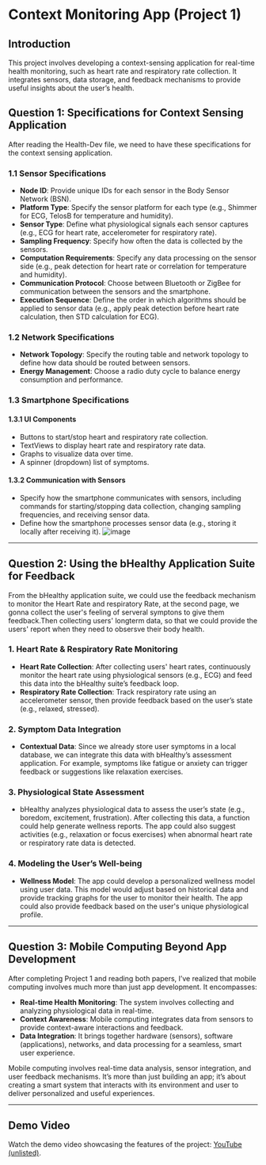 
# Context Monitoring App (Project 1)

## Introduction

This project involves developing a context-sensing application for real-time health monitoring, such as heart rate and respiratory rate collection. It integrates sensors, data storage, and feedback mechanisms to provide useful insights about the user’s health.

## Question 1: Specifications for Context Sensing Application
After reading the Health-Dev file, we need to have these specifications for the context sensing application.

### 1.1 Sensor Specifications

- **Node ID**: Provide unique IDs for each sensor in the Body Sensor Network (BSN).
- **Platform Type**: Specify the sensor platform for each type (e.g., Shimmer for ECG, TelosB for temperature and humidity).
- **Sensor Type**: Define what physiological signals each sensor captures (e.g., ECG for heart rate, accelerometer for respiratory rate).
- **Sampling Frequency**: Specify how often the data is collected by the sensors.
- **Computation Requirements**: Specify any data processing on the sensor side (e.g., peak detection for heart rate or correlation for temperature and humidity).
- **Communication Protocol**: Choose between Bluetooth or ZigBee for communication between the sensors and the smartphone.
- **Execution Sequence**: Define the order in which algorithms should be applied to sensor data (e.g., apply peak detection before heart rate calculation, then STD calculation for ECG).

### 1.2 Network Specifications

- **Network Topology**: Specify the routing table and network topology to define how data should be routed between sensors.
- **Energy Management**: Choose a radio duty cycle to balance energy consumption and performance.

### 1.3 Smartphone Specifications

#### 1.3.1 UI Components

- Buttons to start/stop heart and respiratory rate collection.
- TextViews to display heart rate and respiratory rate data.
- Graphs to visualize data over time.
- A spinner (dropdown) list of symptoms.

#### 1.3.2 Communication with Sensors

- Specify how the smartphone communicates with sensors, including commands for starting/stopping data collection, changing sampling frequencies, and receiving sensor data.
- Define how the smartphone processes sensor data (e.g., storing it locally after receiving it).
 ![image](https://github.com/user-attachments/assets/87478fde-905e-4e1e-85be-9b09f5d232a6)

---

## Question 2: Using the bHealthy Application Suite for Feedback
From the bHealthy application suite, we could use the feedback mechanism to monitor the Heart Rate and respiratory Rate, at the second page, we gonna collect the user's feeling of serveral symptons to give them feedback.Then collecting users' longterm data, so that we could provide the users' report when they need to obsersve their body health.

### 1. Heart Rate & Respiratory Rate Monitoring

- **Heart Rate Collection**: After collecting users' heart rates, continuously monitor the heart rate using physiological sensors (e.g., ECG) and feed this data into the bHealthy suite’s feedback loop.
- **Respiratory Rate Collection**: Track respiratory rate using an accelerometer sensor, then provide feedback based on the user’s state (e.g., relaxed, stressed).

### 2. Symptom Data Integration

- **Contextual Data**: Since we already store user symptoms in a local database, we can integrate this data with bHealthy’s assessment application. For example, symptoms like fatigue or anxiety can trigger feedback or suggestions like relaxation exercises.

### 3. Physiological State Assessment

- bHealthy analyzes physiological data to assess the user’s state (e.g., boredom, excitement, frustration). After collecting this data, a function could help generate wellness reports. The app could also suggest activities (e.g., relaxation or focus exercises) when abnormal heart rate or respiratory rate data is detected.

### 4. Modeling the User’s Well-being


- **Wellness Model**: The app could develop a personalized wellness model using user data. This model would adjust based on historical data and provide tracking graphs for the user to monitor their health. The app could also provide feedback based on the user's unique physiological profile.

---

## Question 3: Mobile Computing Beyond App Development

After completing Project 1 and reading both papers, I’ve realized that mobile computing involves much more than just app development. It encompasses:

- **Real-time Health Monitoring**: The system involves collecting and analyzing physiological data in real-time.
- **Context Awareness**: Mobile computing integrates data from sensors to provide context-aware interactions and feedback.
- **Data Integration**: It brings together hardware (sensors), software (applications), networks, and data processing for a seamless, smart user experience.

Mobile computing involves real-time data analysis, sensor integration, and user feedback mechanisms. It’s more than just building an app; it’s about creating a smart system that interacts with its environment and user to deliver personalized and useful experiences.

---

## Demo Video

Watch the demo video showcasing the features of the project: [YouTube (unlisted)](https://youtu.be/6uwKEP9_Pbo).



